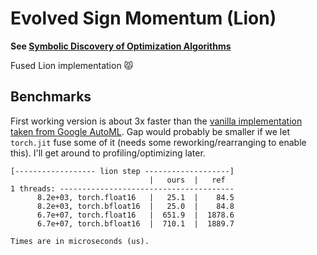 # Evolved Sign Momentum (Lion)

**See [Symbolic Discovery of Optimization Algorithms](https://arxiv.org/pdf/2302.06675.pdf)**

Fused Lion implementation 😾

## Benchmarks
First working version is about 3x faster than the
[vanilla implementation taken from Google AutoML](https://github.com/google/automl/blob/master/lion/lion_pytorch.py).
Gap would probably be smaller if we let `torch.jit` fuse some of it
(needs some reworking/rearranging to enable this).
I'll get around to profiling/optimizing later.
```
[------------------ lion step -------------------]
                               |   ours  |   ref
1 threads: ---------------------------------------
      8.2e+03, torch.float16   |   25.1  |    84.5
      8.2e+03, torch.bfloat16  |   25.0  |    84.8
      6.7e+07, torch.float16   |  651.9  |  1878.6
      6.7e+07, torch.bfloat16  |  710.1  |  1889.7

Times are in microseconds (us).
```
